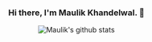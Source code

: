 <div align="center" id="top"> 

### Hi there, I'm Maulik Khandelwal. 👋

 ![Maulik's github stats](https://github-readme-stats.anuraghazra1.vercel.app/api?username=Maulik-Khandelwal&show_icons=true&hide_border=true)

<!--
**Maulik-Khandelwal/Maulik-Khandelwal** is a ✨ _special_ ✨ repository because its `README.md` (this file) appears on your GitHub profile.

Here are some ideas to get you started:

- 🔭 I’m currently working on ...
- 🌱 I’m currently learning ...
- 👯 I’m looking to collaborate on ...
- 🤔 I’m looking for help with ...
- 💬 Ask me about ...
- 📫 How to reach me: ...
- 😄 Pronouns: ...
- ⚡ Fun fact: ...
-->
